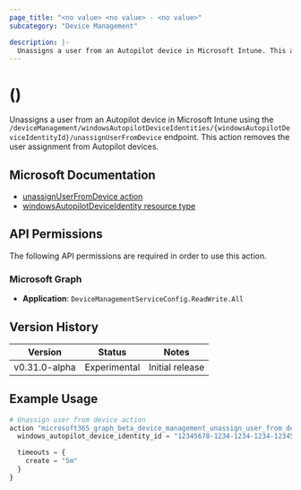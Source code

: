 ```yaml
---
page_title: "<no value> <no value> - <no value>"
subcategory: "Device Management"

description: |-
  Unassigns a user from an Autopilot device in Microsoft Intune. This action removes the user assignment from Autopilot devices.
---
```


# <no value> (<no value>)

Unassigns a user from an Autopilot device in Microsoft Intune using the `/deviceManagement/windowsAutopilotDeviceIdentities/{windowsAutopilotDeviceIdentityId}/unassignUserFromDevice` endpoint. This action removes the user assignment from Autopilot devices.

## Microsoft Documentation

- [unassignUserFromDevice action](https://learn.microsoft.com/en-us/graph/api/intune-enrollment-windowsautopilotdeviceidentity-unassignuserfromdevice?view=graph-rest-beta)
- [windowsAutopilotDeviceIdentity resource type](https://learn.microsoft.com/en-us/graph/api/resources/intune-enrollment-windowsautopilotdeviceidentity?view=graph-rest-beta)

## API Permissions

The following API permissions are required in order to use this action.

### Microsoft Graph

- **Application**: `DeviceManagementServiceConfig.ReadWrite.All`

## Version History

| Version | Status | Notes |
|---------|--------|-------|
| v0.31.0-alpha | Experimental | Initial release |

## Example Usage

```terraform
# Unassign user from device action
action "microsoft365_graph_beta_device_management_unassign_user_from_device" "example" {
  windows_autopilot_device_identity_id = "12345678-1234-1234-1234-123456789012"

  timeouts = {
    create = "5m"
  }
}
```